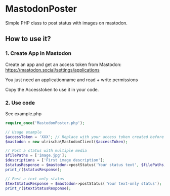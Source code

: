 # MastodonPoster
Simple PHP class to post status with images on mastodon.

## How to use it?
### 1. Create App in Mastodon
Create an app and get an access token from Mastodon: https://mastodon.social/settings/applications

You just need an applicationname and read + write permissions

Copy the Accesstoken to use it in your code.

### 2. Use code
See example.php

```php
require_once('MastodonPoster.php');

// Usage example
$accessToken = 'XXX'; // Replace with your access token created before (see 1.)
$mastodon = new ulrischa\MastodonClient($accessToken);

// Post a status with multiple media
$filePaths = ['image.jpg'];
$descriptions = ['First image description'];
$statusResponse = $mastodon->postStatus('Your status text', $filePaths, $descriptions);
print_r($statusResponse);

// Post a text-only status
$textStatusResponse = $mastodon->postStatus('Your text-only status');
print_r($textStatusResponse);
```


